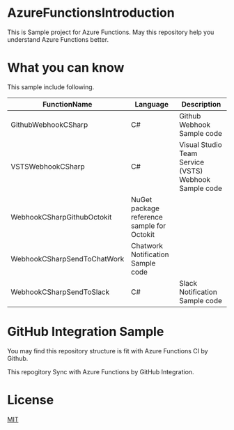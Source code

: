 # AzureFunctionsIntroduction

This is Sample project for Azure Functions. May this repository help you understand Azure Functions better.

# What you can know

This sample include following.

FunctionName | Language | Description
---- | ---- | ----
GithubWebhookCSharp | C# | Github Webhook Sample code
VSTSWebhookCSharp | C# | Visual Studio Team Service (VSTS) Webhook Sample code
WebhookCSharpGithubOctokit | NuGet package reference sample for Octokit
WebhookCSharpSendToChatWork | Chatwork Notification Sample code
WebhookCSharpSendToSlack | C# | Slack Notification Sample code

# GitHub Integration Sample

You may find this repository structure is fit with Azure Functions CI by Github.

This repogitory Sync with Azure Functions by GitHub Integration.

# License

[MIT](https://github.com/guitarrapc/AzureFunctionsIntroduction/blob/master/LICENSE)